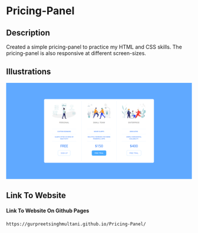 # Pricing-Panel

## Description 

Created a simple pricing-panel to practice my HTML and CSS skills. The pricing-panel is also responsive at different screen-sizes.

## Illustrations

![Application Preview](https://github.com/GURPREETSINGHMULTANI/Pricing-Panel/blob/master/images/gurpreetsinghmultani.github.io_Pricing-Panel_.png?raw=true)

## Link To Website

#### Link To Website On Github Pages

`https://gurpreetsinghmultani.github.io/Pricing-Panel/`
